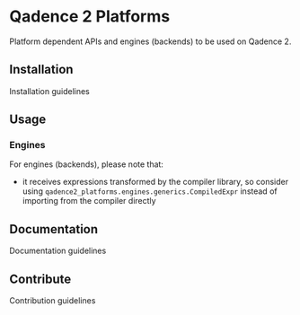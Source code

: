 # Qadence 2 Platforms
Platform dependent APIs and engines (backends) to be used on Qadence 2.


## Installation
Installation guidelines

## Usage

### Engines

For engines (backends), please note that:

* it receives expressions transformed by the compiler library, so consider using `qadence2_platforms.engines.generics.CompiledExpr` instead of importing from the compiler directly


## Documentation
Documentation guidelines

## Contribute
Contribution guidelines
